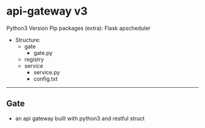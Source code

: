 # api-gateway v3

Python3 Version
Pip packages (extra):
  Flask
  apscheduler



- Structure:
  - gate
    - gate.py
  - registry
  - service
    - service.py
    - config.txt

--- 
Gate 
--- 

- an api gateway built with python3 and restful struct
